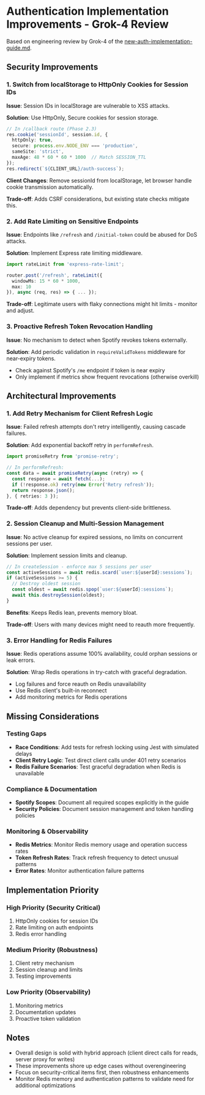 # Authentication Implementation Improvements - Grok-4 Review

Based on engineering review by Grok-4 of the [new-auth-implementation-guide.md](./new-auth-implementation-guide.md).

## Security Improvements

### 1. Switch from localStorage to HttpOnly Cookies for Session IDs
**Issue**: Session IDs in localStorage are vulnerable to XSS attacks.

**Solution**: Use HttpOnly, Secure cookies for session storage.

```typescript
// In /callback route (Phase 2.3)
res.cookie('sessionId', session.id, {
  httpOnly: true,
  secure: process.env.NODE_ENV === 'production',
  sameSite: 'strict',
  maxAge: 48 * 60 * 60 * 1000  // Match SESSION_TTL
});
res.redirect(`${CLIENT_URL}/auth-success`);
```

**Client Changes**: Remove sessionId from localStorage, let browser handle cookie transmission automatically.

**Trade-off**: Adds CSRF considerations, but existing state checks mitigate this.

### 2. Add Rate Limiting on Sensitive Endpoints
**Issue**: Endpoints like `/refresh` and `/initial-token` could be abused for DoS attacks.

**Solution**: Implement Express rate limiting middleware.

```typescript
import rateLimit from 'express-rate-limit';

router.post('/refresh', rateLimit({ 
  windowMs: 15 * 60 * 1000, 
  max: 10 
}), async (req, res) => { ... });
```

**Trade-off**: Legitimate users with flaky connections might hit limits - monitor and adjust.

### 3. Proactive Refresh Token Revocation Handling
**Issue**: No mechanism to detect when Spotify revokes tokens externally.

**Solution**: Add periodic validation in `requireValidTokens` middleware for near-expiry tokens.

- Check against Spotify's `/me` endpoint if token is near expiry
- Only implement if metrics show frequent revocations (otherwise overkill)

## Architectural Improvements

### 1. Add Retry Mechanism for Client Refresh Logic
**Issue**: Failed refresh attempts don't retry intelligently, causing cascade failures.

**Solution**: Add exponential backoff retry in `performRefresh`.

```typescript
import promiseRetry from 'promise-retry';

// In performRefresh:
const data = await promiseRetry(async (retry) => {
  const response = await fetch(...);
  if (!response.ok) retry(new Error('Retry refresh'));
  return response.json();
}, { retries: 3 });
```

**Trade-off**: Adds dependency but prevents client-side brittleness.

### 2. Session Cleanup and Multi-Session Management
**Issue**: No active cleanup for expired sessions, no limits on concurrent sessions per user.

**Solution**: Implement session limits and cleanup.

```typescript
// In createSession - enforce max 5 sessions per user
const activeSessions = await redis.scard(`user:${userId}:sessions`);
if (activeSessions >= 5) {
  // Destroy oldest session
  const oldest = await redis.spop(`user:${userId}:sessions`);
  await this.destroySession(oldest);
}
```

**Benefits**: Keeps Redis lean, prevents memory bloat.

**Trade-off**: Users with many devices might need to reauth more frequently.

### 3. Error Handling for Redis Failures
**Issue**: Redis operations assume 100% availability, could orphan sessions or leak errors.

**Solution**: Wrap Redis operations in try-catch with graceful degradation.

- Log failures and force reauth on Redis unavailability
- Use Redis client's built-in reconnect
- Add monitoring metrics for Redis operations

## Missing Considerations

### Testing Gaps
- **Race Conditions**: Add tests for refresh locking using Jest with simulated delays
- **Client Retry Logic**: Test direct client calls under 401 retry scenarios
- **Redis Failure Scenarios**: Test graceful degradation when Redis is unavailable

### Compliance & Documentation
- **Spotify Scopes**: Document all required scopes explicitly in the guide
- **Security Policies**: Document session management and token handling policies

### Monitoring & Observability
- **Redis Metrics**: Monitor Redis memory usage and operation success rates
- **Token Refresh Rates**: Track refresh frequency to detect unusual patterns
- **Error Rates**: Monitor authentication failure patterns

## Implementation Priority

### High Priority (Security Critical)
1. HttpOnly cookies for session IDs
2. Rate limiting on auth endpoints
3. Redis error handling

### Medium Priority (Robustness)
1. Client retry mechanism
2. Session cleanup and limits
3. Testing improvements

### Low Priority (Observability)
1. Monitoring metrics
2. Documentation updates
3. Proactive token validation

## Notes

- Overall design is solid with hybrid approach (client direct calls for reads, server proxy for writes)
- These improvements shore up edge cases without overengineering
- Focus on security-critical items first, then robustness enhancements
- Monitor Redis memory and authentication patterns to validate need for additional optimizations